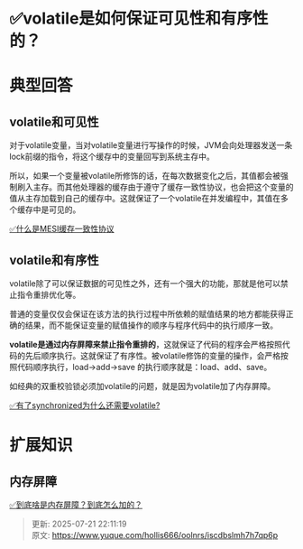 # ✅volatile是如何保证可见性和有序性的？

# 典型回答
## volatile和可见性


对于volatile变量，当对volatile变量进行写操作的时候，JVM会向处理器发送一条lock前缀的指令，将这个缓存中的变量回写到系统主存中。



所以，如果一个变量被volatile所修饰的话，在每次数据变化之后，其值都会被强制刷入主存。而其他处理器的缓存由于遵守了缓存一致性协议，也会把这个变量的值从主存加载到自己的缓存中。这就保证了一个volatile在并发编程中，其值在多个缓存中是可见的。



[✅什么是MESI缓存一致性协议](https://www.yuque.com/hollis666/oolnrs/gg2n5fqckk442ouf)



## volatile和有序性


volatile除了可以保证数据的可见性之外，还有一个强大的功能，那就是他可以禁止指令重排优化等。



普通的变量仅仅会保证在该方法的执行过程中所依赖的赋值结果的地方都能获得正确的结果，而不能保证变量的赋值操作的顺序与程序代码中的执行顺序一致。



**volatile是通过内存屏障来禁止指令重排的**，这就保证了代码的程序会严格按照代码的先后顺序执行。这就保证了有序性。被volatile修饰的变量的操作，会严格按照代码顺序执行，load->add->save 的执行顺序就是：load、add、save。



如经典的双重校验锁必须加volatile的问题，就是因为volatile加了内存屏障。



[✅有了synchronized为什么还需要volatile?](https://www.yuque.com/hollis666/oolnrs/nl3dfw#wyvtu)



# 扩展知识
## 内存屏障


[✅到底啥是内存屏障？到底怎么加的？](https://www.yuque.com/hollis666/oolnrs/kozqs205honv8nso)



> 更新: 2025-07-21 22:11:19  
> 原文: <https://www.yuque.com/hollis666/oolnrs/iscdbslmh7h7qp6p>